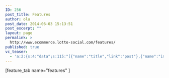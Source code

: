 ```yaml
---
ID: 256
post_title: Features
author: olu
post_date: 2014-06-03 15:13:51
post_excerpt: ""
layout: page
permalink: >
  http://www.ecommerce.lotto-social.com/features/
published: true
vc_teaser:
  - 'a:2:{s:4:"data";s:115:"[{"name":"title","link":"post"},{"name":"image","image":"featured","link":"none"},{"name":"text","mode":"excerpt"}]";s:7:"bgcolor";s:0:"";}'
---
```

<p>[feature_tab name="features" ]</p>

